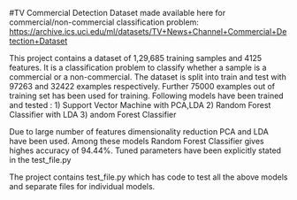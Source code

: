 #TV Commercial Detection Dataset made available here for commercial/non-commercial classification problem: https://archive.ics.uci.edu/ml/datasets/TV+News+Channel+Commercial+Detection+Dataset 


This project contains a dataset of 1,29,685 training samples and 4125 features. It is a classification problem to classify whether a sample is a commercial or a non-commercial. The dataset is split into train and test with 97263 and 32422 examples respectively. Further 75000 examples out of training set has been used for training. Following models have been trained and tested :
	1) Support Vector Machine with PCA,LDA
	2) Random Forest Classifier with LDA
	3) andom Forest Classifier

Due to large number of features dimensionality reduction PCA and LDA have been used. Among these models Random Forest Classifier gives highes accuracy of 94.44%. Tuned parameters have been explicitly stated in the test_file.py

The project contains test_file.py which has code to test all the above models and separate files for individual models.
